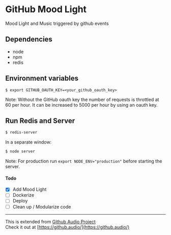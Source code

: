 GitHub Mood Light
============

Mood Light and Music triggered by github events

Dependencies
---------------------
* node
* npm
* redis

Environment variables
---------------------

```
$ export GITHUB_OAUTH_KEY=<your_github_oauth_key>
```
Note: Without the GitHub oauth key the number of requests is throttled at 60 per hour. It can be increased to 5000 per hour by using an oauth key.

Run Redis and Server
----------

```bash
$ redis-server
```

In a separate window:

```bash
$ node server
```

Note: For production run `export NODE_ENV="production"` before starting the server.


#### Todo
- [x] Add Mood Light
- [ ] Dockerize
- [ ] Deploy
- [ ] Clean up / Modularize code

---------------------
This is extended from [Github Audio Project](https://github.com/debugger22/github-audio)<br>
Check it out at [https://github.audio/](https://github.audio/)